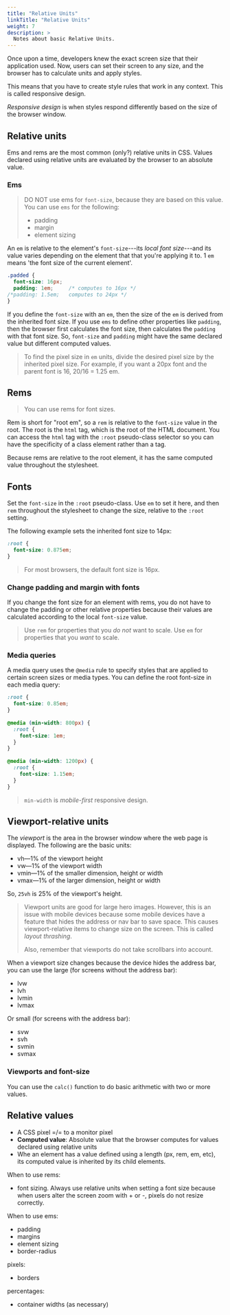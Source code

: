 ```yaml
---
title: "Relative Units"
linkTitle: "Relative Units"
weight: 7
description: >
  Notes about basic Relative Units.
---
```


Once upon a time, developers knew the exact screen size that their application used. Now, users can set their screen to any size, and the browser has to calculate units and apply styles.

This means that you have to create style rules that work in any context. This is called responsive design.

_Responsive design_ is when styles respond differently based on the size of the browser window.

## Relative units

Ems and rems are the most common (only?) relative units in CSS. Values declared using relative units are evaluated by the browser to an absolute value.

### Ems

> DO NOT use ems for `font-size`, because they are based on this value. You can use `ems` for the following:
> - padding
> - margin
> - element sizing

An `em` is relative to the element's `font-size`---its _local font size_---and its value varies depending on the element that that you're applying it to. 1 `em` means 'the font size of the current element'.

```css
.padded {
  font-size: 16px;
  padding: 1em;     /* computes to 16px */
/*padding: 1.5em;   computes to 24px */
}
```

If you define the `font-size` with an `em`, then the size of the `em` is derived from the inherited font size. If you use `ems` to define other properties like `padding`, then the browser first calculates the font size, then calculates the `padding` with that font size. So, `font-size` and `padding` might have the same declared value but different computed values.

> To find the pixel size in `em` units, divide the desired pixel size by the inherited pixel size. For example, if you want a 20px font and the parent font is 16, 20/16 = 1.25 em.


## Rems

> You can use rems for font sizes.

Rem is short for "root em", so a `rem` is relative to the `font-size` value in the root. The root is the `html` tag, which is the root of the HTML document. You can access the `html` tag with the `:root` pseudo-class selector so you can have the specificity of a class element rather than a tag.

Because rems are relative to the root element, it has the same computed value throughout the stylesheet.


## Fonts

Set the `font-size` in the `:root` pseudo-class. Use `em` to set it here, and then `rem` throughout the stylesheet to change the size, relative to the `:root` setting.

The following example sets the inherited font size to 14px:

```css
:root {
  font-size: 0.875em;
}
```
> For most browsers, the default font size is 16px.

### Change padding and margin with fonts

If you change the font size for an element with rems, you do not have to change the padding or other relative properties because their values are calculated according to the local `font-size` value.

> Use `rem` for properties that you _do not_ want to scale.
> Use `em` for properties that you _want_ to scale.

### Media queries

A media query uses the `@media` rule to specify styles that are applied to certain screen sizes or media types. You can define the root font-size in each media query:

```css
:root {
  font-size: 0.85em;
}
 
@media (min-width: 800px) {
  :root {
    font-size: 1em;
  }
}
 
@media (min-width: 1200px) {
  :root {
    font-size: 1.15em;
  }
}
```

> `min-width` is _mobile-first_ responsive design.

## Viewport-relative units

The _viewport_ is the area in the browser window where the web page is displayed. The following are the basic units:

- vh—1% of the viewport height
- vw—1% of the viewport width
- vmin—1% of the smaller dimension, height or width
- vmax—1% of the larger dimension, height or width

So, `25vh` is 25% of the viewport's height.

> Viewport units are good for large hero images. However, this is an issue with mobile devices because some mobile devices have a feature that hides the address or nav bar to save space. This causes viewport-relative items to change size on the screen. This is called _layout thrashing_.
>
> Also, remember that viewports do not take scrollbars into account.

When a viewport size changes because the device hides the address bar, you can use the large (for screens without the address bar):

- lvw
- lvh
- lvmin
- lvmax

Or small (for screens with the address bar):
- svw
- svh
- svmin
- svmax

### Viewports and font-size

You can use the `calc()` function to do basic arithmetic with two or more values.



## Relative values

- A CSS pixel =/= to a monitor pixel
- **Computed value**: Absolute value that the browser computes for values declared using relative units
- Whe an element has a value defined using a length (px, rem, em, etc), its computed value is inherited by its child elements.

When to use rems:
- font sizing. Always use relative units when setting a font size because when users alter the screen zoom with + or -, pixels do not resize correctly.

When to use ems:
- padding
- margins
- element sizing
- border-radius

pixels:
- borders

percentages:
- container widths (as necessary)

